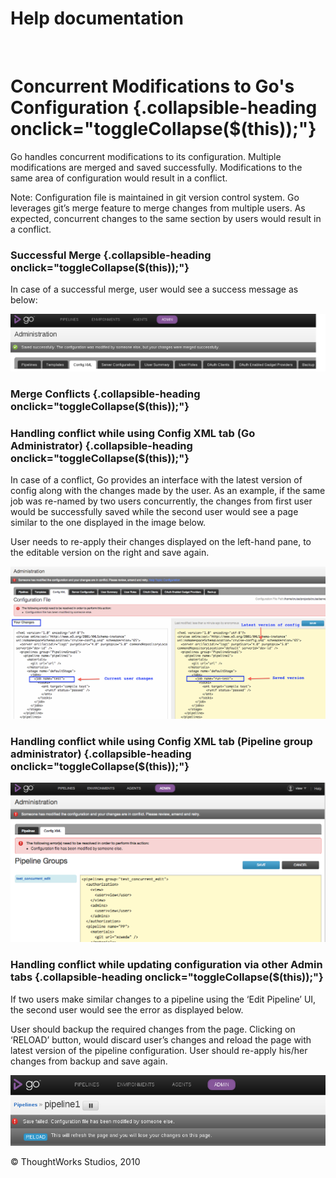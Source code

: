 Help documentation
==================

 

Concurrent Modifications to Go's Configuration {.collapsible-heading onclick="toggleCollapse($(this));"}
==============================================

Go handles concurrent modifications to its configuration. Multiple
modifications are merged and saved successfully. Modifications to the
same area of configuration would result in a conflict.

Note: Configuration file is maintained in git version control system. Go
leverages git’s merge feature to merge changes from multiple users. As
expected, concurrent changes to the same section by users would result
in a conflict.

### Successful Merge {.collapsible-heading onclick="toggleCollapse($(this));"}

In case of a successful merge, user would see a success message as
below:

![](../resources/images/cruise/admin/successful_config_merge.png)

### Merge Conflicts {.collapsible-heading onclick="toggleCollapse($(this));"}

### Handling conflict while using Config XML tab (Go Administrator) {.collapsible-heading onclick="toggleCollapse($(this));"}

In case of a conflict, Go provides an interface with the latest version
of config along with the changes made by the user. As an example, if the
same job was re-named by two users concurrently, the changes from first
user would be successfully saved while the second user would see a page
similar to the one displayed in the image below.

User needs to re-apply their changes displayed on the left-hand pane, to
the editable version on the right and save again.

![](../resources/images/cruise/admin/config_xml_merge_conflict.png)

### Handling conflict while using Config XML tab (Pipeline group administrator) {.collapsible-heading onclick="toggleCollapse($(this));"}

![](../resources/images/cruise/admin/group_admin_merge_conflict.png)

### Handling conflict while updating configuration via other Admin tabs {.collapsible-heading onclick="toggleCollapse($(this));"}

If two users make similar changes to a pipeline using the ‘Edit
Pipeline’ UI, the second user would see the error as displayed below.

User should backup the required changes from the page. Clicking on
‘RELOAD’ button, would discard user’s changes and reload the page with
latest version of the pipeline configuration. User should re-apply
his/her changes from backup and save again.

![](../resources/images/cruise/admin/clicky_admin_merge_conflict.png)





© ThoughtWorks Studios, 2010

